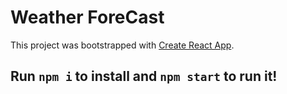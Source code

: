 # Weather ForeCast

This project was bootstrapped with [Create React App](https://github.com/facebook/create-react-app).

## Run `npm i` to install and `npm start` to run it!
